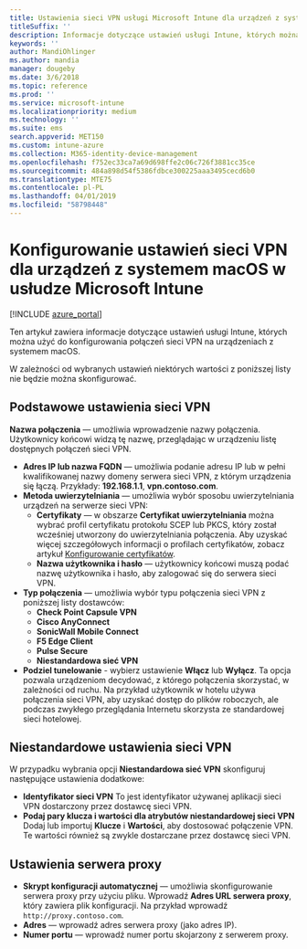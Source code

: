 ```yaml
---
title: Ustawienia sieci VPN usługi Microsoft Intune dla urządzeń z systemem macOS
titleSuffix: ''
description: Informacje dotyczące ustawień usługi Intune, których można użyć do konfigurowania połączeń VPN na urządzeniach z systemem iOS.
keywords: ''
author: MandiOhlinger
ms.author: mandia
manager: dougeby
ms.date: 3/6/2018
ms.topic: reference
ms.prod: ''
ms.service: microsoft-intune
ms.localizationpriority: medium
ms.technology: ''
ms.suite: ems
search.appverid: MET150
ms.custom: intune-azure
ms.collection: M365-identity-device-management
ms.openlocfilehash: f752ec33ca7a69d698ffe2c06c726f3881cc35ce
ms.sourcegitcommit: 484a898d54f5386fdbce300225aaa3495cecd6b0
ms.translationtype: MTE75
ms.contentlocale: pl-PL
ms.lasthandoff: 04/01/2019
ms.locfileid: "58798448"
---
```

# <a name="configure-vpn-settings-in-microsoft-intune-for-devices-running-macos"></a>Konfigurowanie ustawień sieci VPN dla urządzeń z systemem macOS w usłudze Microsoft Intune

[!INCLUDE [azure_portal](./includes/azure_portal.md)]

Ten artykuł zawiera informacje dotyczące ustawień usługi Intune, których można użyć do konfigurowania połączeń sieci VPN na urządzeniach z systemem macOS.

W zależności od wybranych ustawień niektórych wartości z poniższej listy nie będzie można skonfigurować.

## <a name="base-vpn-settings"></a>Podstawowe ustawienia sieci VPN

**Nazwa połączenia** — umożliwia wprowadzenie nazwy połączenia. Użytkownicy końcowi widzą tę nazwę, przeglądając w urządzeniu listę dostępnych połączeń sieci VPN.
- **Adres IP lub nazwa FQDN** — umożliwia podanie adresu IP lub w pełni kwalifikowanej nazwy domeny serwera sieci VPN, z którym urządzenia się łączą. Przykłady: **192.168.1.1**, **vpn.contoso.com**.
- **Metoda uwierzytelniania** — umożliwia wybór sposobu uwierzytelniania urządzeń na serwerze sieci VPN:
    - **Certyfikaty** — w obszarze **Certyfikat uwierzytelniania** można wybrać profil certyfikatu protokołu SCEP lub PKCS, który został wcześniej utworzony do uwierzytelniania połączenia. Aby uzyskać więcej szczegółowych informacji o profilach certyfikatów, zobacz artykuł [Konfigurowanie certyfikatów](certificates-configure.md).
    - **Nazwa użytkownika i hasło** — użytkownicy końcowi muszą podać nazwę użytkownika i hasło, aby zalogować się do serwera sieci VPN.
- **Typ połączenia** — umożliwia wybór typu połączenia sieci VPN z poniższej listy dostawców:
    - **Check Point Capsule VPN**
    - **Cisco AnyConnect**
    - **SonicWall Mobile Connect**
    - **F5 Edge Client**
    - **Pulse Secure**
    - **Niestandardowa sieć VPN**
- **Podziel tunelowanie** - wybierz ustawienie **Włącz** lub **Wyłącz**. Ta opcja pozwala urządzeniom decydować, z którego połączenia skorzystać, w zależności od ruchu. Na przykład użytkownik w hotelu używa połączenia sieci VPN, aby uzyskać dostęp do plików roboczych, ale podczas zwykłego przeglądania Internetu skorzysta ze standardowej sieci hotelowej.

<!--- **Per-app VPN** - Select this option if you want to associate this VPN connection with an iOS or macOS app so that the connection will be opened when the app is run. You can associate the VPN profile with an app when you assign the software. For more information, see [How to assign and monitor apps](apps-deploy.md). --->

## <a name="custom-vpn-settings"></a>Niestandardowe ustawienia sieci VPN

W przypadku wybrania opcji **Niestandardowa sieć VPN** skonfiguruj następujące ustawienia dodatkowe:

- **Identyfikator sieci VPN** To jest identyfikator używanej aplikacji sieci VPN dostarczony przez dostawcę sieci VPN.
- **Podaj pary klucza i wartości dla atrybutów niestandardowej sieci VPN** Dodaj lub importuj **Klucze** i **Wartości**, aby dostosować połączenie VPN. Te wartości również są zwykle dostarczane przez dostawcę sieci VPN.


## <a name="proxy-settings"></a>Ustawienia serwera proxy

- **Skrypt konfiguracji automatycznej** — umożliwia skonfigurowanie serwera proxy przy użyciu pliku. Wprowadź **Adres URL serwera proxy**, który zawiera plik konfiguracji. Na przykład wprowadź `http://proxy.contoso.com`.
- **Adres** — wprowadź adres serwera proxy (jako adres IP).
- **Numer portu** — wprowadź numer portu skojarzony z serwerem proxy.
